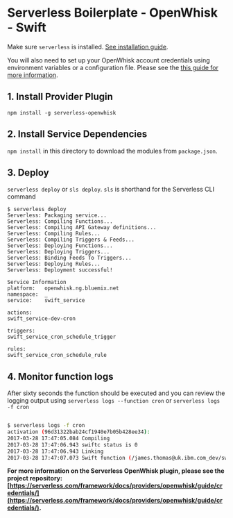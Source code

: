 # Serverless Boilerplate - OpenWhisk - Swift

Make sure `serverless` is installed. [See installation guide](https://serverless.com/framework/docs/providers/openwhisk/guide/installation/).

You will also need to set up your OpenWhisk account credentials using environment variables or a configuration file. Please see the [this guide for more information](https://serverless.com/framework/docs/providers/openwhisk/guide/credentials/).

## 1. Install Provider Plugin
`npm install -g serverless-openwhisk` 

## 2. Install Service Dependencies
`npm install` in this directory to download the modules from `package.json`.

## 3. Deploy
`serverless deploy` or `sls deploy`. `sls` is shorthand for the Serverless CLI command

```
$ serverless deploy
Serverless: Packaging service...
Serverless: Compiling Functions...
Serverless: Compiling API Gateway definitions...
Serverless: Compiling Rules...
Serverless: Compiling Triggers & Feeds...
Serverless: Deploying Functions...
Serverless: Deploying Triggers...
Serverless: Binding Feeds To Triggers...
Serverless: Deploying Rules...
Serverless: Deployment successful!

Service Information
platform:	openwhisk.ng.bluemix.net
namespace:	_
service:	swift_service

actions:
swift_service-dev-cron

triggers:
swift_service_cron_schedule_trigger

rules:
swift_service_cron_schedule_rule
```

## 4. Monitor function logs

After sixty seconds the function should be executed and you can review the
logging output using `serverless logs --function cron` or `serverless logs -f cron`

```bash

$ serverless logs -f cron
activation (96d31322bab24cf1940e7b05b428ee34):
2017-03-28 17:47:05.084 Compiling
2017-03-28 17:47:06.943 swiftc status is 0
2017-03-28 17:47:06.943 Linking
2017-03-28 17:47:07.073 Swift function (/james.thomas@uk.ibm.com_dev/swift_service-dev-cron) was called @ 2017-03-28 16:47:07
```

**For more information on the Serverless OpenWhisk plugin, please see the project repository: [https://serverless.com/framework/docs/providers/openwhisk/guide/credentials/](https://serverless.com/framework/docs/providers/openwhisk/guide/credentials/).**

